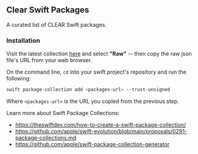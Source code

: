 ## Clear Swift Packages

A curated list of CLEAR Swift packages. 

### Installation 

Visit the latest collection [here](https://github.com/unrestrictedidentity/clear-packages-ios/blob/main/collection.json) and select **"Raw"** -- then copy the raw json file's URL from your web browser.

On the command line, `cd` into your swift project's repository and run the following:

```bash
swift package-collection add <packages-url> --trust-unsigned
```

Where `<packages-url>` is the URL you copied from the previous step.


Learn more about Swift Package Collections:
- https://theswiftdev.com/how-to-create-a-swift-package-collection/
- https://github.com/apple/swift-evolution/blob/main/proposals/0291-package-collections.md
- https://github.com/apple/swift-package-collection-generator